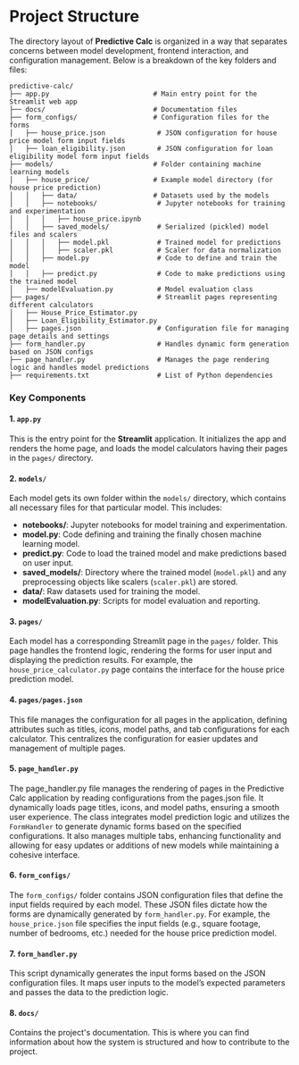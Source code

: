 # Project Structure

The directory layout of **Predictive Calc** is organized in a way that separates concerns between model development, frontend interaction, and configuration management. Below is a breakdown of the key folders and files:

```
predictive-calc/
├── app.py                          # Main entry point for the Streamlit web app
├── docs/                           # Documentation files
├── form_configs/                   # Configuration files for the forms
│   ├── house_price.json             # JSON configuration for house price model form input fields
│   ├── loan_eligibility.json        # JSON configuration for loan eligibility model form input fields
├── models/                         # Folder containing machine learning models
│   ├── house_price/                # Example model directory (for house price prediction)
│   │   ├── data/                   # Datasets used by the models
│   │   ├── notebooks/               # Jupyter notebooks for training and experimentation
│   │   │   ├── house_price.ipynb 
│   │   ├── saved_models/            # Serialized (pickled) model files and scalers
│   │   │   ├── model.pkl            # Trained model for predictions
│   │   │   ├── scaler.pkl           # Scaler for data normalization
│   │   ├── model.py                 # Code to define and train the model
│   │   ├── predict.py               # Code to make predictions using the trained model
│   ├── modelEvaluation.py           # Model evaluation class
├── pages/                           # Streamlit pages representing different calculators
│   ├── House_Price_Estimator.py    
│   ├── Loan_Eligibility_Estimator.py
│   ├── pages.json                   # Configuration file for managing page details and settings
├── form_handler.py                  # Handles dynamic form generation based on JSON configs
├── page_handler.py                  # Manages the page rendering logic and handles model predictions
├── requirements.txt                 # List of Python dependencies
```

### Key Components

#### 1. `app.py`
This is the entry point for the **Streamlit** application. It initializes the app and renders the home page, and loads the model calculators having their pages in the `pages/` directory.

#### 2. `models/`
Each model gets its own folder within the `models/` directory, which contains all necessary files for that particular model. This includes:
- **notebooks/**: Jupyter notebooks for model training and experimentation.
- **model.py**: Code defining and training the finally chosen machine learning model.
- **predict.py**: Code to load the trained model and make predictions based on user input.
- **saved_models/**: Directory where the trained model (`model.pkl`) and any preprocessing objects like scalers (`scaler.pkl`) are stored.
- **data/**: Raw datasets used for training the model.
- **modelEvaluation.py**: Scripts for model evaluation and reporting.

#### 3. `pages/`
Each model has a corresponding Streamlit page in the `pages/` folder. This page handles the frontend logic, rendering the forms for user input and displaying the prediction results. For example, the `house_price_calculator.py` page contains the interface for the house price prediction model.

#### 4. `pages/pages.json`
This file manages the configuration for all pages in the application, defining attributes such as titles, icons, model paths, and tab configurations for each calculator. This centralizes the configuration for easier updates and management of multiple pages.

#### 5. `page_handler.py`
The page_handler.py file manages the rendering of pages in the Predictive Calc application by reading configurations from the pages.json file. It dynamically loads page titles, icons, and model paths, ensuring a smooth user experience. The class integrates model prediction logic and utilizes the `FormHandler` to generate dynamic forms based on the specified configurations. It also manages multiple tabs, enhancing functionality and allowing for easy updates or additions of new models while maintaining a cohesive interface.

#### 6. `form_configs/`
The `form_configs/` folder contains JSON configuration files that define the input fields required by each model. These JSON files dictate how the forms are dynamically generated by `form_handler.py`. For example, the `house_price.json` file specifies the input fields (e.g., square footage, number of bedrooms, etc.) needed for the house price prediction model.

#### 7. `form_handler.py`
This script dynamically generates the input forms based on the JSON configuration files. It maps user inputs to the model’s expected parameters and passes the data to the prediction logic.

#### 8. `docs/`
Contains the project's documentation. This is where you can find information about how the system is structured and how to contribute to the project.

